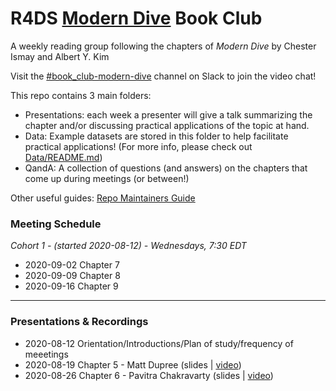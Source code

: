 # R4DS [Modern Dive](https://moderndive.com/) Book Club

A weekly reading group following the chapters of *Modern Dive* by Chester Ismay and Albert Y. Kim

Visit the [#book_club-modern-dive](https://r4ds.io/join) channel on Slack to join the video chat! 

This repo contains 3 main folders:

- Presentations: each week a presenter will give a talk summarizing the chapter and/or discussing practical applications of the topic at hand. 
- Data: Example datasets are stored in this folder to help facilitate practical applications! (For more info, please check out [Data/README.md](Data/README.md))
- QandA: A collection of questions (and answers) on the chapters that come up during meetings (or between!)

Other useful guides: [Repo Maintainers Guide](.guides/repo-maintainers.md)

### Meeting Schedule 

*Cohort 1 - (started 2020-08-12) - Wednesdays, 7:30 EDT*

- 2020-09-02 Chapter 7
- 2020-09-09 Chapter 8
- 2020-09-16 Chapter 9

<hr>


### Presentations & Recordings

- 2020-08-12 Orientation/Introductions/Plan of study/frequency of meeetings
- 2020-08-19 Chapter 5 - Matt Dupree (slides | [video](https://www.youtube.com/watch?v=2GaZ5WMjhfM))
- 2020-08-26 Chapter 6 - Pavitra Chakravarty (slides | [video](https://youtu.be/jt_fwC7WERA))

